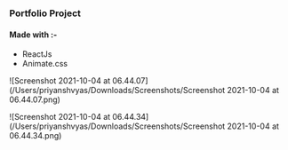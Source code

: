 ### Portfolio Project

#### Made with :-

- ReactJs
- Animate.css

![Screenshot 2021-10-04 at 06.44.07](/Users/priyanshvyas/Downloads/Screenshots/Screenshot 2021-10-04 at 06.44.07.png)

![Screenshot 2021-10-04 at 06.44.34](/Users/priyanshvyas/Downloads/Screenshots/Screenshot 2021-10-04 at 06.44.34.png)

